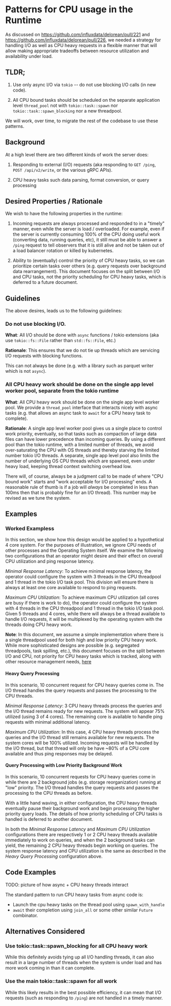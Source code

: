 # Patterns for CPU usage in the Runtime

As discussed on https://github.com/influxdata/delorean/pull/221 and https://github.com/influxdata/delorean/pull/226, we needed a strategy for handling I/O as well as CPU heavy requests in a flexible manner that will allow making appropriate tradeoffs between resource utilization and availability under load.

## TLDR;

1. Use only async I/O via `tokio` -- do not use blocking I/O calls (in new code).

2. All CPU bound tasks should be scheduled on the separate application level `thread_pool` not with `tokio::task::spawn` nor `tokio::task::spawn_blocking` nor a new threadpool.

We will work, over time, to migrate the rest of the codebase to use these patterns.

## Background

At a high level there are two different kinds of work the server does:

1. Responding to external (I/O) requests (aka responding to `GET /ping`, `POST /api/v2/write`, or the various gRPC APIs).

2. CPU heavy tasks such data parsing, format conversion, or query processing

## Desired Properties / Rationale

We wish to have the following properties in the runtime:

1. Incoming requests are always processed and responded to in a "timely" manner, even while the server is load / overloaded. For example, even if the server is currently consuming 100% of the CPU doing useful work (converting data, running queries, etc), it still must be able to answer a `/ping` request to tell observers that it is still alive and not be taken out of a load balancer rotation or killed by kubernetes.

2. Ability to (eventually) control the priority of CPU heavy tasks, so we can prioritize certain tasks over others (e.g. query requests over background data rearrangement). This document focuses on the split between I/O and CPU tasks, not the priority scheduling for CPU heavy tasks, which is deferred to a future document.


## Guidelines

The above desires, leads us to the following guidelines:

### Do not use blocking I/O.

**What**: All I/O should be done with `async` functions / tokio extensions (aka use `tokio::fs::File` rather than `std::fs::File`, etc.)

**Rationale**: This ensures that we do not tie up threads which are servicing I/O requests with blocking functions.

This can not always be done (e.g. with a library such as parquet writer which is not `async`).

### All CPU heavy work should be done on the single app level worker pool, separate from the tokio runtime

**What**: All CPU heavy work should be done on the single app level worker pool. We provide a `thread_pool` interface that interacts nicely with async tasks (e.g. that allows an async task to `await` for a CPU heavy task to complete).

**Rationale**: A single app level worker pool gives us a single place to control work priority, eventually, so that tasks such as compaction of large data files can have lower precedence than incoming queries. By using a different pool than the tokio runtime, with a limited number of threads, we avoid over-saturating the CPU with OS threads and thereby starving the limited number tokio I/O threads. A separate, single app level pool also limits the number of underlying OS CPU threads which are spawned, even under heavy load, keeping thread context switching overhead low.

There will, of course, always be a judgment call to be made of where "CPU bound work" starts and "work acceptable for I/O processing"  ends. A reasonable rule of thumb is if a job will *always* be completed in less than 100ms then that is probably fine for an I/O thread). This number may be revised as we tune the system.

## Examples

### Worked Exampless

In this section, we show how this design would be applied to a hypothetical 4 core system. For the purposes of illustration, we ignore CPU needs of other processes and the Operating System itself. We examine the following two configurations that an operator might desire and their effect on overall CPU utilization and ping response latency.

*Minimal Response Latency*: To achieve minimal response latency, the operator could configure the system with 3 threads in the CPU threadpool and 1 thread in the tokio I/O task pool. This division will ensure there is always at least one core available to respond to ping requests.

*Maximum CPU Utilization*: To achieve maximum CPU utilization (all cores are busy if there is work to do), the operator could configure the system with 4 threads in the CPU threadpool and 1 thread in the tokio I/O task pool. Given 5 threads and 4 cores, while there will always be a thread available to handle I/O requests, it will be multiplexed by the operating system with the threads doing CPU heavy work.

**Note**: In this document, we assume a simple implementation where there is a single threadpool used for both high and low priority CPU heavy work. While more sophisticated designs are possible (e.g.  segregated threadpools, task spilling, etc.), this document focuses on the split between I/O and CPU, not priority for CPU heavy tasks which is tracked, along with other resource management needs, [here](https://github.com/influxdata/delorean/issues/241)

#### Heavy Query Processing

In this scenario, 10 concurrent request for CPU heavy queries come in. The I/O thread handles the query requests and passes the processing to the CPU threads.

*Minimal Response Latency*: 3 CPU heavy threads process the queries and the I/O thread remains ready for new requests. The system will appear 75% utilized (using 3 of 4 cores). The remaining core is available to handle ping requests with minimal additional latency.

*Maximum CPU Utilization*: In this case, 4 CPU heavy threads process the queries and the I/O thread still remains available for new requests. The system cores will be 100% utilized. Incoming requests will be handled by the I/O thread, but that thread will only be have ~80% of a CPU core available and thus ping responses may be delayed.


#### Query Processing with Low Priority Background Work

In this scenario, 10 concurrent requests for CPU heavy queries come in while there are 2 background jobs (e.g. storage reorganization) running at "low" priority. The I/O thread handles the query requests and passes the processing to the CPU threads as before.

With a little hand waving, in either configuration, the CPU heavy threads eventually pause their background work and begin processing the higher priority query loads. The details of how priority scheduling of CPU tasks is handled is deferred to another document.

In both the *Minimal Response Latency* and *Maximum CPU Utilization* configurations there are respectively 1 or 2 CPU heavy threads available immediately to work on queries, and when the 2 background tasks can yield, the remaining 2 CPU heavy threads begin working on queries. The system response latency and CPU utilization is the same as described in the *Heavy Query Processing* configuration above.

## Code Examples

TODO: picture of how async + CPU heavy threads interact

The standard pattern to run CPU heavy tasks from async code is:
* Launch the cpu heavy tasks on the thread pool using `spawn_with_handle`
* `await` their completion using `join_all` or some other similar `Future` combinator.

## Alternatives Considered

###  Use tokio::task::spawn_blocking for all CPU heavy work
While this definitely avoids tying up all I/O handling threads, it can also result in a large number of threads when the system is under load and has more work coming in than it can complete.

### Use the main tokio::task::spawn for all  work
While this  likely results in the best possible efficiency, it can mean that I/O requests (such as responding to `/ping`) are not handled in a timely manner.
